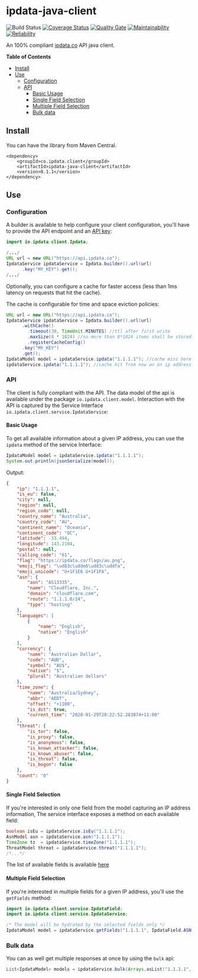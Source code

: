 # ipdata-java-client
![Build Status](https://www.travis-ci.org/yassine/ipdata-java-client.svg?branch=master)
[![Coverage Status](https://sonarcloud.io/api/project_badges/measure?metric=coverage&project=yassine_ipdata-java-client)](https://sonarcloud.io/dashboard/index/yassine_ipdata-java-client)
[![Quality Gate](https://sonarcloud.io/api/project_badges/measure?metric=alert_status&project=yassine_ipdata-java-client)](https://sonarcloud.io/dashboard/index/yassine_ipdata-java-client)
[![Maintainability](https://sonarcloud.io/api/project_badges/measure?metric=sqale_rating&project=yassine_ipdata-java-client)](https://sonarcloud.io/dashboard/index/yassine_ipdata-java-client)
[![Reliability](https://sonarcloud.io/api/project_badges/measure?metric=reliability_rating&project=yassine_ipdata-java-client)](https://sonarcloud.io/dashboard/index/yassine_ipdata-java-client)


An 100% compliant [ipdata.co](https://ipdata.co) API java client.

**Table of Contents**

- [Install](#install)
- [Use](#use)
  - [Configuration](#configuration)
  - [API](#create-an-instance)
    - [Basic Usage](#basic-usage)
    - [Single Field Selection](#single-field-selection)
    - [Multiple Field Selection](#multiple-field-selection)
    - [Bulk data](#bulk-data)
  

## Install
You can have the library from Maven Central.
```
<dependency>
    <groupId>co.ipdata.client</groupId>
    <artifactId>ipdata-java-client</artifactId>
    <version>0.1.1</version>
</dependency>
```

## Use

### Configuration
A builder is available to help configure your client configuration, you'll have to provide the API endpoint and an [API key](https://ipdata.co/pricing.html):
```java
import io.ipdata.client.Ipdata;

/.../
URL url = new URL("https://api.ipdata.co");
IpdataService ipdataService = Ipdata.builder().url(url)
      .key("MY_KEY").get();
/.../
```
Optionally, you can configure a cache for faster access (less than 1ms latency on requests that hit the cache). 

The cache is configurable for time and space eviction policies:

```java
URL url = new URL("https://api.ipdata.co");
IpdataService ipdataService = Ipdata.builder().url(url)
      .withCache()
        .timeout(30, TimeUnit.MINUTES) //ttl after first write
        .maxSize(8 * 1024) //no more than 8*1024 items shall be stored in cache
        .registerCacheConfig()
      .key("MY_KEY")
      .get();
IpdataModel model = ipdataService.ipdata("1.1.1.1"); //cache miss here
ipdataService.ipdata("1.1.1.1"); //cache hit from now on on ip address "1.1.1.1"
```

### API
The client is fully compliant with the API. The data model of the api is available under the package ``io.ipdata.client.model``.
Interaction with the API is captured by the Service Interface ``io.ipdata.client.service.IpdataService``:

#### Basic Usage
To get all available information about a given IP address, you can use the ``ipdata`` method of the service Interface:
```java
IpdataModel model = ipdataService.ipdata("1.1.1.1");
System.out.println(jsonSerialize(model));
```

Output:
```json
{
    "ip": "1.1.1.1",
    "is_eu": false,
    "city": null,
    "region": null,
    "region_code": null,
    "country_name": "Australia",
    "country_code": "AU",
    "continent_name": "Oceania",
    "continent_code": "OC",
    "latitude": -33.494,
    "longitude": 143.2104,
    "postal": null,
    "calling_code": "61",
    "flag": "https://ipdata.co/flags/au.png",
    "emoji_flag": "\ud83c\udde6\ud83c\uddfa",
    "emoji_unicode": "U+1F1E6 U+1F1FA",
    "asn": {
        "asn": "AS13335",
        "name": "Cloudflare, Inc.",
        "domain": "cloudflare.com",
        "route": "1.1.1.0/24",
        "type": "hosting"
    },
    "languages": [
        {
            "name": "English",
            "native": "English"
        }
    ],
    "currency": {
        "name": "Australian Dollar",
        "code": "AUD",
        "symbol": "AU$",
        "native": "$",
        "plural": "Australian dollars"
    },
    "time_zone": {
        "name": "Australia/Sydney",
        "abbr": "AEDT",
        "offset": "+1100",
        "is_dst": true,
        "current_time": "2020-01-29T20:22:52.283874+11:00"
    },
    "threat": {
        "is_tor": false,
        "is_proxy": false,
        "is_anonymous": false,
        "is_known_attacker": false,
        "is_known_abuser": false,
        "is_threat": false,
        "is_bogon": false
    },
    "count": "0"
}
```

#### Single Field Selection
If you're interested in only one field from the model capturing an IP address information, The service interface
exposes a method on each available field:

```java
boolean isEu = ipdataService.isEu("1.1.1.1");
AsnModel asn = ipdataService.asn("1.1.1.1");
TimeZone tz  = ipdataService.timeZone("1.1.1.1");
ThreatModel threat = ipdataService.threat("1.1.1.1");
/*...*/
```
The list of available fields is available [here](https://docs.ipdata.co/api-reference/response-fields)

#### Multiple Field Selection
If you're interested in multiple fields for a given IP address, you'll use the ``getFields`` method:
```java
import io.ipdata.client.service.IpdataField;
import io.ipdata.client.service.IpdataService;

/* The model will be hydrated by the selected fields only */
IpdataModel model = ipdataService.getFields("1.1.1.1", IpdataField.ASN, IpdataField.CURRENCY);

```

### Bulk data
You can as well get multiple responses at once by using the ``bulk`` api:

```java
List<IpdataModel> models = ipdataService.bulk(Arrays.asList("1.1.1.1", "8.8.8.8"));
```



